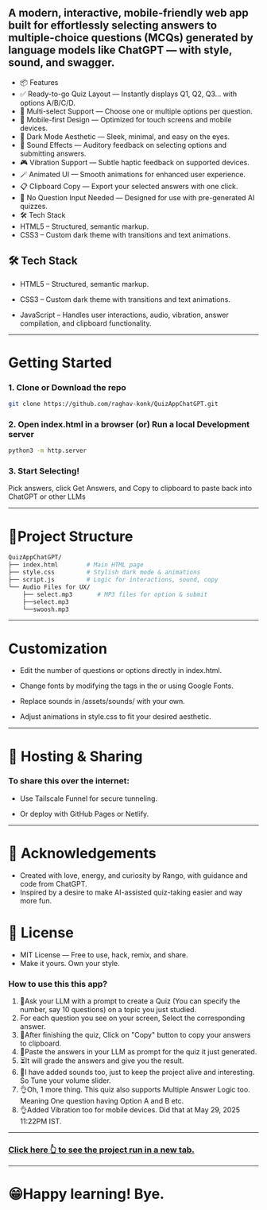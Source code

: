 ## A modern, interactive, mobile-friendly web app built for effortlessly selecting answers to multiple-choice questions (MCQs) generated by language models like ChatGPT — with style, sound, and swagger.

* 📦 Features
* ✅ Ready-to-go Quiz Layout — Instantly displays Q1, Q2, Q3... with options A/B/C/D.
* 🎯 Multi-select Support — Choose one or multiple options per question.
* 📱 Mobile-first Design — Optimized for touch screens and mobile devices.
* 🌚 Dark Mode Aesthetic — Sleek, minimal, and easy on the eyes.
* 🎵 Sound Effects — Auditory feedback on selecting options and submitting answers.
* 🎮 Vibration Support — Subtle haptic feedback on supported devices.
* 🪄 Animated UI — Smooth animations for enhanced user experience.
* 📋 Clipboard Copy — Export your selected answers with one click.
* 🧠 No Question Input Needed — Designed for use with pre-generated AI quizzes.
* 🛠️ Tech Stack
* HTML5 – Structured, semantic markup.
* CSS3 – Custom dark theme with transitions and text animations.

## 🛠️ Tech Stack
* HTML5 – Structured, semantic markup.

* CSS3 – Custom dark theme with transitions and text animations.

* JavaScript – Handles user interactions, audio, vibration, answer compilation, and clipboard functionality.
---

# Getting Started
### 1. Clone or Download the repo
```bash
git clone https://github.com/raghav-konk/QuizAppChatGPT.git
```

### 2. Open index.html in a browser (or) Run a local Development server

```bash
python3 -m http.server
```
### 3. Start Selecting!
Pick answers, click Get Answers, and Copy to clipboard to paste back into ChatGPT or other LLMs

---
# 📂Project Structure

```bash
QuizAppChatGPT/
├── index.html        # Main HTML page
├── style.css         # Stylish dark mode & animations
├── script.js         # Logic for interactions, sound, copy
└── Audio Files for UX/
    ├── select.mp3       # MP3 files for option & submit
    ├──select.mp3
    └──swoosh.mp3

```
---
# Customization
* Edit the number of questions or options directly in index.html.
 
* Change fonts by modifying the <link> tags in the <head> or using Google Fonts.
 
* Replace sounds in /assets/sounds/ with your own. 
* Adjust animations in style.css to fit your desired aesthetic.
---
# 📡 Hosting & Sharing
### To share this over the internet:
* Use Tailscale Funnel for secure tunneling.
 
* Or deploy with GitHub Pages or Netlify.
---

# 🙌 Acknowledgements

* Created with love, energy, and curiosity by Rango, with guidance and code from ChatGPT.
* Inspired by a desire to make AI-assisted quiz-taking easier and way more fun.
# 📜 License
* MIT License — Free to use, hack, remix, and share.
* Make it yours. Own your style.

### How to use this this app?


1. 🙋Ask your LLM with a prompt to create a Quiz (You can specify the number, say 10 questions) on a topic you just studied.
1. For each question you see on your screen, Select the corresponding answer.
1. 🫠After finishing the quiz, Click on "Copy" button to copy your answers to clipboard.
1. 🍰Paste the answers in your LLM as prompt for the quiz it just generated.
1. ⏳It will grade the answers and give you the result.
1. 📢I have added sounds too, just to keep the project alive and interesting. So Tune your volume slider.
1. 👌Oh, 1 more thing. This quiz also supports Multiple Answer Logic too. Meaning One question having Option A and B etc. <br>
1. 👌Added Vibration too for mobile devices. Did that at May 29, 2025 11:22PM IST. 



---
### <a href="https://raghav-konk.github.io/QuizAppChatGPT/" target="_blank" rel="noopener noreferrer">Click here 👆 to see the project run in a new tab.</a>
---
# 😁Happy learning! Bye.